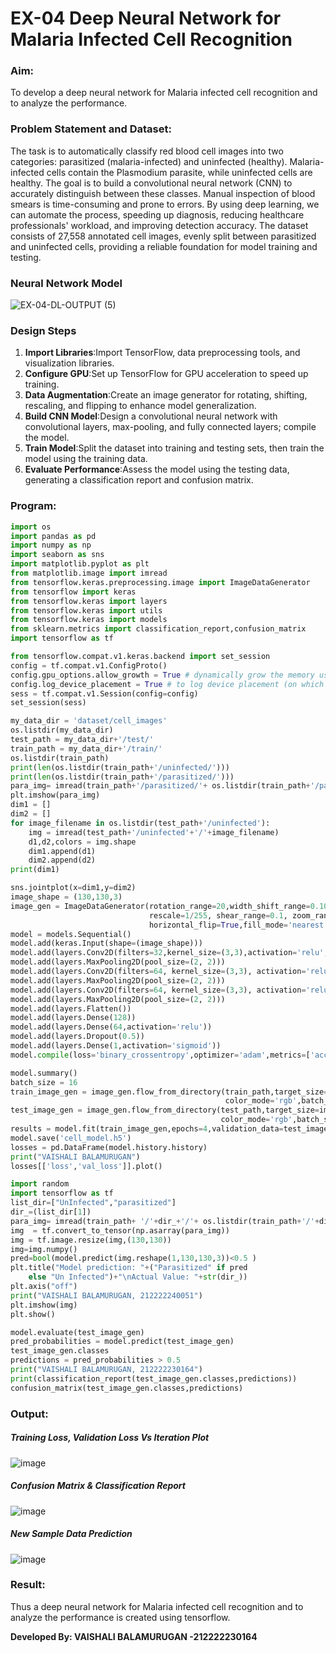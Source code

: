 # EX-04 Deep Neural Network for Malaria Infected Cell Recognition

### Aim:
To develop a deep neural network for Malaria infected cell recognition and to analyze the performance.  
### Problem Statement and Dataset:
The task is to automatically classify red blood cell images into two categories: parasitized (malaria-infected) and uninfected (healthy). Malaria-infected cells contain the Plasmodium parasite, while uninfected cells are healthy. The goal is to build a convolutional neural network (CNN) to accurately distinguish between these classes.
Manual inspection of blood smears is time-consuming and prone to errors. By using deep learning, we can automate the process, speeding up diagnosis, reducing healthcare professionals' workload, and improving detection accuracy.
The dataset consists of 27,558 annotated cell images, evenly split between parasitized and uninfected cells, providing a reliable foundation for model training and testing.
### Neural Network Model
![EX-04-DL-OUTPUT (5)](https://github.com/user-attachments/assets/5d23b1b2-a0a7-4bfb-9c03-c2a768878aca)

### Design Steps
1. **Import Libraries**:Import TensorFlow, data preprocessing tools, and visualization libraries.
2. **Configure GPU**:Set up TensorFlow for GPU acceleration to speed up training.
3. **Data Augmentation**:Create an image generator for rotating, shifting, rescaling, and flipping to enhance model generalization.
4. **Build CNN Model**:Design a convolutional neural network with convolutional layers, max-pooling, and fully connected layers; compile the model.
5. **Train Model**:Split the dataset into training and testing sets, then train the model using the training data.
6. **Evaluate Performance**:Assess the model using the testing data, generating a classification report and confusion matrix.

### Program:
```Python
import os
import pandas as pd
import numpy as np
import seaborn as sns
import matplotlib.pyplot as plt
from matplotlib.image import imread
from tensorflow.keras.preprocessing.image import ImageDataGenerator
from tensorflow import keras
from tensorflow.keras import layers
from tensorflow.keras import utils
from tensorflow.keras import models
from sklearn.metrics import classification_report,confusion_matrix
import tensorflow as tf

from tensorflow.compat.v1.keras.backend import set_session
config = tf.compat.v1.ConfigProto()
config.gpu_options.allow_growth = True # dynamically grow the memory used on the GPU
config.log_device_placement = True # to log device placement (on which device the operation ran)
sess = tf.compat.v1.Session(config=config)
set_session(sess)

my_data_dir = 'dataset/cell_images'
os.listdir(my_data_dir)
test_path = my_data_dir+'/test/'
train_path = my_data_dir+'/train/'
os.listdir(train_path)
print(len(os.listdir(train_path+'/uninfected/')))
print(len(os.listdir(train_path+'/parasitized/')))
para_img= imread(train_path+'/parasitized/'+ os.listdir(train_path+'/parasitized')[0])
plt.imshow(para_img)
dim1 = []
dim2 = []
for image_filename in os.listdir(test_path+'/uninfected'):
    img = imread(test_path+'/uninfected'+'/'+image_filename)
    d1,d2,colors = img.shape
    dim1.append(d1)
    dim2.append(d2)
print(dim1)

sns.jointplot(x=dim1,y=dim2)
image_shape = (130,130,3)
image_gen = ImageDataGenerator(rotation_range=20,width_shift_range=0.10, height_shift_range=0.10, 
                               rescale=1/255, shear_range=0.1, zoom_range=0.1, 
                               horizontal_flip=True,fill_mode='nearest')
model = models.Sequential()
model.add(keras.Input(shape=(image_shape)))
model.add(layers.Conv2D(filters=32,kernel_size=(3,3),activation='relu',))
model.add(layers.MaxPooling2D(pool_size=(2, 2)))
model.add(layers.Conv2D(filters=64, kernel_size=(3,3), activation='relu',))
model.add(layers.MaxPooling2D(pool_size=(2, 2)))
model.add(layers.Conv2D(filters=64, kernel_size=(3,3), activation='relu',))
model.add(layers.MaxPooling2D(pool_size=(2, 2)))
model.add(layers.Flatten())
model.add(layers.Dense(128))
model.add(layers.Dense(64,activation='relu'))
model.add(layers.Dropout(0.5))
model.add(layers.Dense(1,activation='sigmoid'))
model.compile(loss='binary_crossentropy',optimizer='adam',metrics=['accuracy'])

model.summary()
batch_size = 16
train_image_gen = image_gen.flow_from_directory(train_path,target_size=image_shape[:2],
                                                color_mode='rgb',batch_size=batch_size,class_mode='binary')
test_image_gen = image_gen.flow_from_directory(test_path,target_size=image_shape[:2],
                                               color_mode='rgb',batch_size=batch_size,class_mode='binary',shuffle=False)
results = model.fit(train_image_gen,epochs=4,validation_data=test_image_gen)
model.save('cell_model.h5')
losses = pd.DataFrame(model.history.history)
print("VAISHALI BALAMURUGAN")
losses[['loss','val_loss']].plot()

import random
import tensorflow as tf
list_dir=["UnInfected","parasitized"]
dir_=(list_dir[1])
para_img= imread(train_path+ '/'+dir_+'/'+ os.listdir(train_path+'/'+dir_)[random.randint(0,100)])
img  = tf.convert_to_tensor(np.asarray(para_img))
img = tf.image.resize(img,(130,130))
img=img.numpy()
pred=bool(model.predict(img.reshape(1,130,130,3))<0.5 )
plt.title("Model prediction: "+("Parasitized" if pred
    else "Un Infected")+"\nActual Value: "+str(dir_))
plt.axis("off")
print("VAISHALI BALAMURUGAN, 212222240051")
plt.imshow(img)
plt.show()

model.evaluate(test_image_gen)
pred_probabilities = model.predict(test_image_gen)
test_image_gen.classes
predictions = pred_probabilities > 0.5
print("VAISHALI BALAMURUGAN, 212222230164")
print(classification_report(test_image_gen.classes,predictions))
confusion_matrix(test_image_gen.classes,predictions)
```

### Output:

##### Training Loss, Validation Loss Vs Iteration Plot
![image](https://github.com/user-attachments/assets/d7158164-bf79-4f6b-95a2-6f59430cb7ba)


##### Confusion Matrix & Classification Report
![image](https://github.com/user-attachments/assets/1e45af0f-3432-410b-a0c3-b310186bcbbd)


##### New Sample Data Prediction
![image](https://github.com/user-attachments/assets/00ae8444-8b17-4f4e-9afa-384c1c28c73b)



### Result:
Thus a deep neural network for Malaria infected cell recognition and to analyze the performance is created using tensorflow.

**Developed By: VAISHALI BALAMURUGAN -212222230164**
